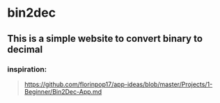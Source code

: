 # bin2dec
 ## This is a simple website to convert binary to decimal
 ### inspiration:
 > https://github.com/florinpop17/app-ideas/blob/master/Projects/1-Beginner/Bin2Dec-App.md
 